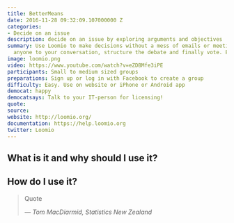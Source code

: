 ```yaml
---
title: BetterMeans
date: 2016-11-28 09:32:09.107000000 Z
categories:
- Decide on an issue
description: decide on an issue by exploring arguments and objectives
summary: Use Loomio to make decisions without a mess of emails or meetings. Invite
  anyone to your conversation, structure the debate and finally vote. Easy right?
image: loomio.png
video: https://www.youtube.com/watch?v=eZDBMfe3iPE
participants: Small to medium sized groups
preparations: Sign up or log in with Facebook to create a group
difficulty: Easy. Use on website or iPhone or Android app
democat: happy
democatsays: Talk to your IT-person for licensing!
quote:
source:
website: http://loomio.org/
documentation: https://help.loomio.org
twitter: Loomio
---
```


## What is it and why should I use it?


## How do I use it?


> Quote
>
> <cite>&mdash; Tom MacDiarmid, Statistics New Zealand</cite>
